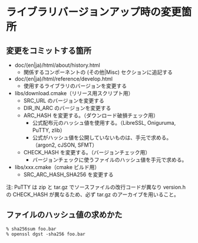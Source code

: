 ﻿# ライブラリバージョンアップ時の変更箇所

## 変更をコミットする箇所

- doc/(en|ja)/html/about/history.html
  - 関係するコンポーネントの (その他|Misc) セクションに追記する
- doc/(en|ja)/html/reference/develop.html
  - 使用するライブラリのバージョンを変更する
- libs/download.cmake（リリース用スクリプト用）
  - SRC_URL のバージョンを変更する
  - DIR_IN_ARC のバージョンを変更する
  - ARC_HASH を変更する。（ダウンロード破損チェック用）
    - 公式配布元のハッシュ値を使用する。（LibreSSL, Oniguruma, PuTTY, zlib）
    - 公式がハッシュ値を公開していないものは、手元で求める。（argon2, cJSON, SFMT）
  - CHECK_HASH を変更する。（バージョンチェック用）
    - バージョンチェックに使うファイルのハッシュ値を手元で求める。
- libs/xxx.cmake（cmake ビルド用）
  - SRC_ARC_HASH_SHA256 を変更する

注: PuTTY は zip と tar.gz でソースファイルの改行コードが異なり version.h の CHECK_HASH が異なるため、必ず tar.gz のアーカイブを用いること。


## ファイルのハッシュ値の求めかた

```
% sha256sum foo.bar
% openssl dgst -sha256 foo.bar
```
